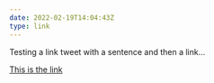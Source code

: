 ```yaml
---
date: 2022-02-19T14:04:43Z
type: link
---
```

Testing a link tweet with a sentence and then a link...

[This is the link](https://minttoothpick.com/)
